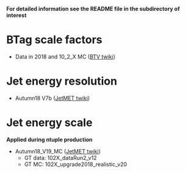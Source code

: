 **For detailed information see the README file in the subdirectory of interest**

# BTag scale factors

* Data in 2018 and 10_2_X MC ([BTV twiki](https://twiki.cern.ch/twiki/bin/view/CMS/BtagRecommendation102X?rev=18))

# Jet energy resolution

* Autumn18 V7b ([JetMET twiki](https://twiki.cern.ch/twiki/bin/view/CMS/JetResolution?rev=94#2018_data))

# Jet energy scale

**Applied during ntuple production**

* Autumn18_V19_MC ([JetMET twiki](https://twiki.cern.ch/twiki/bin/view/CMS/JECDataMC?rev=173))
  * GT data: 102X_dataRun2_v12
  * GT MC: 102X_upgrade2018_realistic_v20
